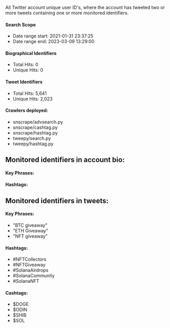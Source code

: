 All Twitter account unique user ID's, where the account has tweeted two or more tweets containing one or more monitored identifiers.

#### Search Scope
* Date range start: 2021-01-31 23:37:25
* Date range end: 2023-03-09 13:29:00

#### Biographical Identifiers
* Total Hits: 0
* Unique Hits: 0

#### Tweet Identifiers
* Total Hits: 5,641
* Unique Hits: 2,023

#### Crawlers deployed: 
* snscrape/advsearch.py 
* snscrape/cashtag.py 
* snscrape/hashtag.py 
* tweepy/search.py 
* tweepy/hashtag.py

## Monitored identifiers in account bio:

#### Key Phrases:

#### Hashtags:

## Monitored identifiers in tweets:

#### Key Phrases:
* "BTC giveaway"
* "ETH Giveaway"
* "NFT giveaway"

#### Hashtags:
* #NFTCollectors
* #NFTGiveaway
* #SolanaAirdrops
* #SolanaCommunity
* #SolanaNFT

#### Cashtags:
* $DOGE
* $ODIN
* $SHIB
* $SOL